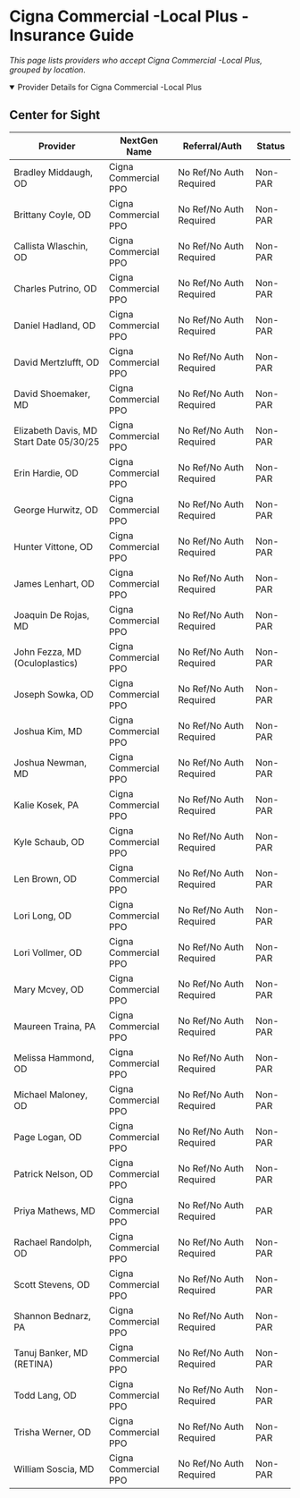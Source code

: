 # Cigna Commercial -Local Plus - Insurance Guide

*This page lists providers who accept Cigna Commercial -Local Plus, grouped by location.*

<details open><summary>Provider Details for Cigna Commercial -Local Plus</summary>

## Center for Sight

| Provider | NextGen Name | Referral/Auth | Status |
|----------|-------------|--------------|--------|
| Bradley Middaugh, OD | Cigna Commercial PPO | No Ref/No Auth Required | Non-PAR |
| Brittany Coyle, OD | Cigna Commercial PPO | No Ref/No Auth Required | Non-PAR |
| Callista Wlaschin, OD | Cigna Commercial PPO | No Ref/No Auth Required | Non-PAR |
| Charles Putrino, OD | Cigna Commercial PPO | No Ref/No Auth Required | Non-PAR |
| Daniel Hadland, OD | Cigna Commercial PPO | No Ref/No Auth Required | Non-PAR |
| David Mertzlufft, OD | Cigna Commercial PPO | No Ref/No Auth Required | Non-PAR |
| David Shoemaker, MD | Cigna Commercial PPO | No Ref/No Auth Required | Non-PAR |
| Elizabeth Davis, MD                      Start Date 05/30/25 | Cigna Commercial PPO | No Ref/No Auth Required | Non-PAR |
| Erin Hardie, OD | Cigna Commercial PPO | No Ref/No Auth Required | Non-PAR |
| George Hurwitz, OD | Cigna Commercial PPO | No Ref/No Auth Required | Non-PAR |
| Hunter Vittone, OD | Cigna Commercial PPO | No Ref/No Auth Required | Non-PAR |
| James Lenhart, OD | Cigna Commercial PPO | No Ref/No Auth Required | Non-PAR |
| Joaquin De Rojas, MD | Cigna Commercial PPO | No Ref/No Auth Required | Non-PAR |
| John Fezza, MD (Oculoplastics) | Cigna Commercial PPO | No Ref/No Auth Required | Non-PAR |
| Joseph Sowka, OD | Cigna Commercial PPO | No Ref/No Auth Required | Non-PAR |
| Joshua Kim, MD | Cigna Commercial PPO | No Ref/No Auth Required | Non-PAR |
| Joshua Newman, MD | Cigna Commercial PPO | No Ref/No Auth Required | Non-PAR |
| Kalie Kosek, PA | Cigna Commercial PPO | No Ref/No Auth Required | Non-PAR |
| Kyle Schaub, OD | Cigna Commercial PPO | No Ref/No Auth Required | Non-PAR |
| Len Brown, OD | Cigna Commercial PPO | No Ref/No Auth Required | Non-PAR |
| Lori Long, OD | Cigna Commercial PPO | No Ref/No Auth Required | Non-PAR |
| Lori Vollmer, OD | Cigna Commercial PPO | No Ref/No Auth Required | Non-PAR |
| Mary Mcvey, OD | Cigna Commercial PPO | No Ref/No Auth Required | Non-PAR |
| Maureen Traina, PA | Cigna Commercial PPO | No Ref/No Auth Required | Non-PAR |
| Melissa Hammond, OD | Cigna Commercial PPO | No Ref/No Auth Required | Non-PAR |
| Michael Maloney, OD | Cigna Commercial PPO | No Ref/No Auth Required | Non-PAR |
| Page Logan, OD | Cigna Commercial PPO | No Ref/No Auth Required | Non-PAR |
| Patrick Nelson, OD | Cigna Commercial PPO | No Ref/No Auth Required | Non-PAR |
| Priya Mathews, MD | Cigna Commercial PPO | No Ref/No Auth Required | PAR |
| Rachael Randolph, OD | Cigna Commercial PPO | No Ref/No Auth Required | Non-PAR |
| Scott Stevens, OD | Cigna Commercial PPO | No Ref/No Auth Required | Non-PAR |
| Shannon Bednarz, PA | Cigna Commercial PPO | No Ref/No Auth Required | Non-PAR |
| Tanuj Banker, MD (RETINA) | Cigna Commercial PPO | No Ref/No Auth Required | Non-PAR |
| Todd Lang, OD | Cigna Commercial PPO | No Ref/No Auth Required | Non-PAR |
| Trisha Werner, OD | Cigna Commercial PPO | No Ref/No Auth Required | Non-PAR |
| William Soscia, MD | Cigna Commercial PPO | No Ref/No Auth Required | Non-PAR |

</details>


